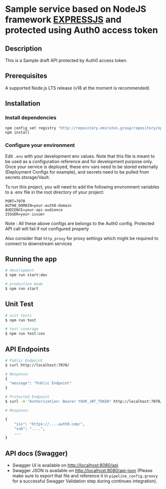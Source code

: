 # Sample service based on NodeJS framework [EXPRESSJS](https://expressjs.com/) and protected using Auth0 access token 

## Description

This is a Sample draft API protected by Auth0 access token.

## Prerequisites

A supported Node.js LTS release (v18 at the moment is recommended)

## Installation

### Install dependencies

```bash
npm config set registry "http://repository.emirates.group/repository/npm-all/"
npm install
```

### Configure your environment

Edit ```.env``` with your development env values. Note that this file is meant to be used as a configuration reference and for development purpose only. Once your service is deployed, these env vars need to be stored externally (Deployment Configs for example), and secrets need to be pulled from secrets storage/Vault.

To run this project, you will need to add the following environment variables to a .env file in the root directory of your project:

    PORT=7070
    AUTH0_DOMAIN=your-auth0-domain
    AUDIENCE=your-api-audience 
    ISSUER=your-issuer

Note : All these above configs are belongs to the Auth0 config. Protected API call will fail if not configured properly

Also consider that ```http_proxy``` for proxy settings which might be required to connect to downstream services

## Running the app

```bash
# development
$ npm run start:dev

# production mode
$ npm run start
```

## Unit Test

```bash
# unit tests
$ npm run test

# test coverage
$ npm run test:cov
```

## API Endpoints
```bash
# Public Endpoint
$ curl http://localhost:7070/

# Response:
{
  "message": "Public Endpoint"
}

# Protected Endpoint
$ curl -H "Authorization: Bearer YOUR_JWT_TOKEN" http://localhost:7070/v1

# Response:

{
    "iss": "https://....auth0.com/",
    "sub": "....",
    ...
}
```


## API docs (Swagger)

- Swagger UI is available on [http://localhost:8080/api](http://localhost:8080/api)
- Swagger JSON is available on [http://localhost:8080/api-json](http://localhost:8080/api-json) (Please make sure to export that file and reference it in ```pipeline_config.groovy``` for a successful Swagger Validation step during continues integration).
